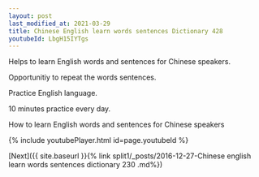 ```yaml
---
layout: post
last_modified_at: 2021-03-29
title: Chinese English learn words sentences Dictionary 428 
youtubeId: LbgH15IYTgs
---
```

 
 
Helps to learn English words and sentences for Chinese speakers.

Opportunitiy to repeat the words sentences. 

Practice English language. 
 
10 minutes practice every day. 
 
How to learn English words and sentences for Chinese speakers 
 
{% include youtubePlayer.html id=page.youtubeId %}
 
 
[Next]({{ site.baseurl }}{% link  split1/_posts/2016-12-27-Chinese english learn words sentences dictionary 230 .md%})
 
